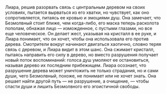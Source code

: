 Лиара, решив разорвать связь с центральным деревом на своих условиях, пытается вырваться из его хватки, но чувствует, как оно сопротивляется, питаясь ее кровью и эмоциями душ. Она замечает, что Безмолвный стоит ближе, чем когда-либо, его маска теперь расколота пополам, обнажая лицо — изможденное, с пустыми глазами, но все еще человеческое. Он делает жест, указывая на кристалл в ее руке, и Лиара понимает, что он хочет, чтобы она использовала его против дерева. Смотрители вокруг начинают двигаться хаотично, словно теряя связь с деревом, и Лиара видит в этом шанс. Она сжимает кристалл, пытаясь направить его силу в дерево, но вместо разрушения получает новый поток воспоминаний: голоса душ умоляют ее остановиться, называя дерево их последним прибежищем. Лиара осознает, что разрушение дерева может уничтожить не только страдания, но и сами души, чего Безмолвный, похоже, не понимает или не хочет знать. Она решает найти другой путь — не разрушение, а очищение, — чтобы спасти души и лишить Безмолвного его эгоистичной свободы.